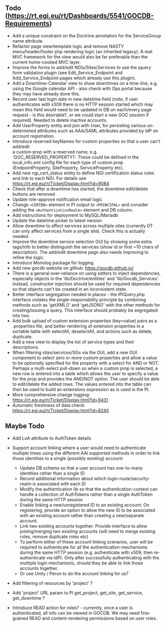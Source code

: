 
## Todo (https://rt.egi.eu/rt/Dashboards/5541/GOCDB-Requirements) 
* Add a unique constraint on the Doctrine annotation for the ServiceGroup name attribute. 
* Refactor page view/template logic and remove NASTY menu/header/footer php 
  rendering logic (an inherited legacy). A real MVC framework for the view 
  would also be far preferable than the current home-cooked MVC layer.   
* Improve the forms to add/edit NGIs/Sites/Services to use the jquery form 
  validation plugin (see Edit_Service_Endpoint and Add_Service_Endpoint pages 
  which already use this plugin). 
* Add a Downtime-Calendar view to show downtimes on a time-line, e.g. using the 
  Google calendar API - also check with Ops portal because they may have already done this.  
* Record user last login date in new datetime field (note, if user authenticates
  with x509 there is no HTTP session started which may mean this field would need to be 
  updated in DB on each/every page request - is this desirable?, or we could 
  start a new GOC session if required). Needed to delete inactive accounts. 
* Add UserProperty entity and join with User, for persisting various un-determined 
  attributes such as AAA/SAML attributes provided by IdP on account registration. 
* Introduce reserved keyNames for custom properties so that a user can't add/edit  
  a custom prop with a reserved name, e.g. 'GOC_RESERVED_PROPERTY1'. 
  These could be defined in the local_info.xml config file for each 
  type of custom prop (EndpointProperty, SiteProperty, ServiceProperty etc).   
* Add new ngi_cert_status entity to define NGI certification status rules and 
  link to each NGI. For details see https://rt.egi.eu/rt/Ticket/Display.html?id=9084 
* Check that after a downtime has started, the downtime edit/delete buttons are removed 
* Update role-approve notification email logic 
* Change `<CERTDN>` element in PI output to `<PRINCIPAL>` and consider adding the 
  `<AuthenticationRealm>` element and DB column. 
* Add instructions for deployment to MySQL/Mariadb 
* Update the datetime picker to latest version 
* Allow downtime to affect services across multiple sites (currently DT 
  can only affect services from a single site). Check this is actually needed.  
* Improve the downtime service selection GUI by showing some extra tags/info 
  to better distinguish the services (show id or first ~10 chars of description). 
  The add/edit downtime page also needs improving to refine the logic.    
* Introduce Monolog package for logging 
* Add new gocdb website on github: https://gocdb.github.io/ 
* There is a general over-reliance on using setters to inject dependencies, 
  especially objects in the 'lib/Doctrine/entities' and 'lib/Gocdb_Services'. 
  Instead, constructor injection should be used for required dependencies so that
  objects can't be created in an inconsistent state. 
* Better interface segregation needed in places - the IPIQuery.php interface 
  violates the single-responsibility principle by combining methods such as 'getXML()' 
  and 'getJSON()' with the other methods for creating/issuing a query. 
  This interface should probably be segregated into two.  
* Add bulk upload of custom extension properties (key=value) pairs as a .properties file, 
  and better rendering of extension properties in a sortable table with selectAll, 
  deselectAll, and actions such as delete, duplicate. 
* Add a new view to display the list of service types and their descriptions. 
* When filtering sites/services/SGs via the GUI, add a new GUI component to
  select zero or more custom properties and allow a value to be optionally 
  specified for the property with a select for AND or NOT. Perhaps a multi-select 
  pull-down so when a custom prop is selected, a new row is entered into a table
  which allows the user to specify a value for the prop and provides the AND/NOT option. 
  The user should be able to edit/delete the added rows. The values entered into 
  the table can then be used to build an extensions expression as is used in the PI.  
* More comprehensive change logging: https://rt.egi.eu/rt/Ticket/Display.html?id=9431 
* Automatic freshness of data check: https://rt.egi.eu/rt/Ticket/Display.html?id=8240  


## Maybe Todo 
* Add LoA attribute to AuthToken details  
* Support account linking where a user would need to authenticate multiple times using the different 
  AAI supported methods in order to link those identities to a single (possibly existing) account:
  * Update DB schema so that a user account has one-to-many identities rather than a single ID 
  * Record additional information about which login-route/security-realm is associated with each ID 
  * Modify the authentication lib so that the authentication-context can handle 
a collection of AuthTokens rather than a single AuthToken during the same HTTP session 
  * Enable linking a new/unregistered ID to an existing account: On registering, 
provide an option to allow the new ID to be associated with an existing account 
rather than creating a new/separate account. 
  * Link two existing accounts together: Provide interface to allow joining/merging 
two existing accounts (will need to merge existing roles, remove duplicate roles etc) 
  * To perform either of these account linking scenarios, user will be required to 
authenticate for all the authentication-mechanisms during the same HTTP session 
(e.g. authenticate with x509, then re-authenticate via IdP). Only after successfully 
authenticating with the multiple login mechanisms, should they be able to link those accounts together. 
  * Or use Unity / Perun to do the account linking for us? 

* Add filtering of resources by 'project' ?  
* Add 'project' URL param to PI get_project, get_site, get_service, get_downtime ? 
* Introduce READ action for roles? - currently, once a user is authenticated, all info can 
  be viewed in GOCDB. We may need fine-grained READ and content-rendering permissions 
  based on user roles. 



